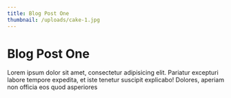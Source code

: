 ```yaml
---
title: Blog Post One
thumbnail: /uploads/cake-1.jpg
---
```



# Blog Post One

Lorem ipsum dolor sit amet, consectetur adipisicing elit. Pariatur excepturi labore tempore expedita, et iste tenetur suscipit explicabo! Dolores, aperiam non officia eos quod asperiores

